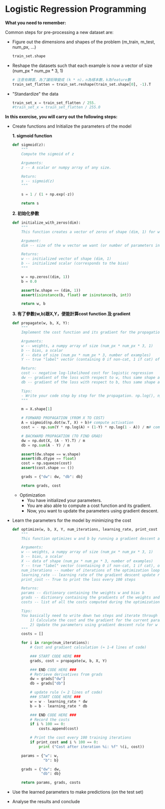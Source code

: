 # Logistic Regression Programming


**What you need to remember:**

Common steps for pre-processing a new dataset are:
- Figure out the dimensions and shapes of the problem (m_train, m_test, num_px, ...)
    ```python
    train_set.shape
    ```
    
- Reshape the datasets such that each example is now a vector of size (num_px \* num_px \* 3, 1)
    ```python
    # 注意有轉置，為了讓矩陣變成 (k * n)，n為樣本數，k為feature數
    train_set_flatten = train_set.reshape(train_set.shape[0], -1).T
    ```

- "Standardize" the data
    ```python
    train_set_x = train_set_flatten / 255.
    #train_set_x = train_set_flatten / 255.0
    ```
    
**In this exercise, you will carry out the following steps:**
- Create functions and Initialize the parameters of the model

    **1. sigmoid function**
    ```python
    def sigmoid(z):
        """
        Compute the sigmoid of z

        Arguments:
        z -- A scalar or numpy array of any size.

        Return:
        s -- sigmoid(z)
        """

        s = 1 / (1 + np.exp(-z))

        return s
    ```
    
    **2. 初始化參數**
    ```python
    def initialize_with_zeros(dim):
        """
        This function creates a vector of zeros of shape (dim, 1) for w and initializes b to 0.

        Argument:
        dim -- size of the w vector we want (or number of parameters in this case)

        Returns:
        w -- initialized vector of shape (dim, 1)
        b -- initialized scalar (corresponds to the bias)
        """

        w = np.zeros((dim, 1))
        b = 0.0

        assert(w.shape == (dim, 1))
        assert(isinstance(b, float) or isinstance(b, int))

        return w, b
    ```
    
    
    **3. 有了參數(w,b)跟X,Y，便能計算cost function 及 gradient**
    ```python
    def propagate(w, b, X, Y):
        """
        Implement the cost function and its gradient for the propagation explained above

        Arguments:
        w -- weights, a numpy array of size (num_px * num_px * 3, 1)
        b -- bias, a scalar
        X -- data of size (num_px * num_px * 3, number of examples)
        Y -- true "label" vector (containing 0 if non-cat, 1 if cat) of size (1, number of examples)

        Return:
        cost -- negative log-likelihood cost for logistic regression
        dw -- gradient of the loss with respect to w, thus same shape as w
        db -- gradient of the loss with respect to b, thus same shape as b

        Tips:
        - Write your code step by step for the propagation. np.log(), np.dot()
        """

        m = X.shape[1]

        # FORWARD PROPAGATION (FROM X TO COST)
        A = sigmoid(np.dot(w.T, X) + b)# compute activation
        cost = - np.sum(Y * np.log(A) + (1-Y) * np.log(1 - A)) / m# compute cost

        # BACKWARD PROPAGATION (TO FIND GRAD)
        dw = np.dot(X, (A - Y).T) / m
        db = np.sum(A - Y) / m

        assert(dw.shape == w.shape)
        assert(db.dtype == float)
        cost = np.squeeze(cost)
        assert(cost.shape == ())

        grads = {"dw": dw, "db": db}

        return grads, cost
    ```
    
    - Optimization
        - You have initialized your parameters.
        - You are also able to compute a cost function and its gradient.
        - Now, you want to update the parameters using gradient descent.


- Learn the parameters for the model by minimizing the cost  
    ```python
    def optimize(w, b, X, Y, num_iterations, learning_rate, print_cost = False):
        """
        This function optimizes w and b by running a gradient descent algorithm

        Arguments:
        w -- weights, a numpy array of size (num_px * num_px * 3, 1)
        b -- bias, a scalar
        X -- data of shape (num_px * num_px * 3, number of examples)
        Y -- true "label" vector (containing 0 if non-cat, 1 if cat), of shape (1, number of examples)
        num_iterations -- number of iterations of the optimization loop
        learning_rate -- learning rate of the gradient descent update rule
        print_cost -- True to print the loss every 100 steps

        Returns:
        params -- dictionary containing the weights w and bias b
        grads -- dictionary containing the gradients of the weights and bias with respect to the cost function
        costs -- list of all the costs computed during the optimization, this will be used to plot the learning curve.

        Tips:
        You basically need to write down two steps and iterate through them:
            1) Calculate the cost and the gradient for the current parameters. Use propagate().
            2) Update the parameters using gradient descent rule for w and b.
        """
        costs = []

        for i in range(num_iterations):
            # Cost and gradient calculation (≈ 1-4 lines of code)

            ### START CODE HERE ### 
            grads, cost = propagate(w, b, X, Y)

            ### END CODE HERE ###
            # Retrieve derivatives from grads
            dw = grads["dw"]
            db = grads["db"]

            # update rule (≈ 2 lines of code)
            ### START CODE HERE ###
            w = w - learning_rate * dw
            b = b - learning_rate * db

            ### END CODE HERE ###
            # Record the costs
            if i % 100 == 0:
                costs.append(cost)

            # Print the cost every 100 training iterations
            if print_cost and i % 100 == 0:
                print ("Cost after iteration %i: %f" %(i, cost))

        params = {"w": w,
                  "b": b}

        grads = {"dw": dw,
                 "db": db}

        return params, grads, costs
    ```




- Use the learned parameters to make predictions (on the test set)
- Analyse the results and conclude

